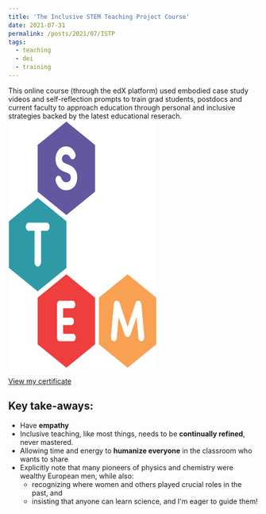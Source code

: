 ```yaml
---
title: 'The Inclusive STEM Teaching Project Course'
date: 2021-07-31
permalink: /posts/2021/07/ISTP
tags:
  - teaching
  - dei
  - training
---
```


This online course (through the edX platform) used embodied case study videos and self-reflection prompts to train grad students, postdocs and current faculty to approach education through personal and inclusive strategies backed by the latest educational reserach. 
<br/><a href="https://www.inclusivestemteaching.org/" class="image" id="ISTP"><img src="/images/ISTP.png" height="500" width="300" /></a>

[View my certificate](https://courses.edx.org/certificates/2c7e3a828dc04b7f9299d25c4776a575) <br>

Key take-aways:
------
* Have **empathy**
* Inclusive teaching, like most things, needs to be **continually refined**, never mastered.
* Allowing time and energy to **humanize everyone** in the classroom who wants to share
* Explicitly note that many pioneers of physics and chemistry were wealthy European men, while also:
  * recognizing where women and others played crucial roles in the past, and
  * insisting that anyone can learn science, and I'm eager to guide them!
